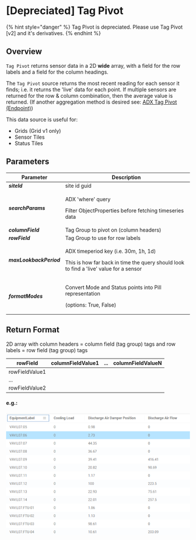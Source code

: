 # \[Depreciated] Tag Pivot

{% hint style="danger" %}
Tag Pivot is depreciated. Please use Tag Pivot \[v2] and it's derivatives.
{% endhint %}

## Overview

`Tag Pivot` returns sensor data in a 2D **wide** array, with a field for the row labels and a field for the column headings.

The `Tag Pivot` source returns the most recent reading for each sensor it finds; i.e. it returns the 'live' data for each point. If multiple sensors are returned for the row & column combination, then the average value is returned. (If another aggregation method is desired see: [ADX Tag Pivot (Endpoint)](adx-tag-pivot-endpoint.md))

This data source is useful for:

* Grids (Grid v1 only)
* Sensor Tiles
* Status Tiles

## Parameters

| Parameter               | Description                                                                                                                               |
| ----------------------- | ----------------------------------------------------------------------------------------------------------------------------------------- |
| _**siteId**_            | site id guid                                                                                                                              |
| _**searchParams**_      | <p>ADX 'where' query</p><p>Filter ObjectProperties before fetching timeseries data</p>                                                    |
| _**columnField**_       | Tag Group to pivot on (column headers)                                                                                                    |
| _**rowField**_          | Tag Group to use for row labels                                                                                                           |
| _**maxLookbackPeriod**_ | <p>ADX timeperiod key (i.e. 30m, 1h, 1d)</p><p>This is how far back in time the query should look to find a 'live' value for a sensor</p> |
| _**formatModes**_       | <p>Convert Mode and Status points into Pill representation</p><p>(options: True, False)</p>                                               |

## Return Format

2D array with column headers = column field (tag group) tags and row labels = row field (tag group) tags

| rowField       | columnFieldValue1 | ... | columnFieldValueN |
| -------------- | ----------------- | --- | ----------------- |
| rowFieldValue1 |                   |     |                   |
| ...            |                   |     |                   |
| rowFieldValue2 |                   |     |                   |

#### e.g.:

![rowField=EquipmentLabel; columnField=PointName](<../.gitbook/assets/image (7).png>)
